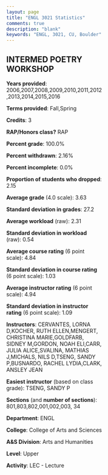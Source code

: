 ```yaml
---
layout: page
title: "ENGL 3021 Statistics"
comments: true
description: "blank"
keywords: "ENGL, 3021, CU, Boulder"
--- 
```

<head>
<script src="https://ajax.googleapis.com/ajax/libs/jquery/2.1.3/jquery.min.js"></script>
<script src="https://dl.dropboxusercontent.com/s/pc42nxpaw1ea4o9/highcharts.js?dl=0"></script>
<!-- <script src="../assets/js/highcharts.js"></script> -->
<style type="text/css">@font-face {
	font-family: "Bebas Neue";
	src: url(https://www.filehosting.org/file/details/544349/BebasNeue%20Regular.otf) format("opentype");
	}
	h1.Bebas { 
		font-family: "Bebas Neue", Verdana, Tahoma;
	}
</style>
</head>
<body>
	<div id="container" style="float: right; width: 45%; height: 88%; margin-left: 2.5%; margin-right: 2.5%;"></div>
	<script language="JavaScript">
		$(document).ready(function() {
		var chart = {type: 'column'};
		var title = {text: 'Grade Distribution'};
		var xAxis = {categories: ['A','B','C','D','F'],crosshair: true};
		var yAxis = {min: 0,title: {text: 'Percentage'}};
		var tooltip = {headerFormat: '<center><b><span style="font-size:20px">{point.key}</span></b></center>',
		               pointFormat: '<td style="padding:0"><b>{point.y:.1f}%</b></td>',
		               footerFormat: '</table>',shared: true,useHTML: true};
		var plotOptions = {column: {pointPadding: 0.0,borderWidth: 0}};  
		var credits = {enabled: false};var series= [{name: 'Percent',data: [75.82,18.32,4.03,0.73,1.1,]}];
		var json = {};
		json.chart = chart;
		json.title = title;
		json.tooltip = tooltip;
		json.xAxis = xAxis;
		json.yAxis = yAxis;  
		json.series = series;
		json.plotOptions = plotOptions;  
		json.credits = credits;
		$('#container').highcharts(json);
	});
	</script>
</body>
			   
## INTERMED POETRY WORKSHOP

**Years provided**: 2006,2007,2008,2009,2010,2011,2012,2013,2014,2015,2016

**Terms provided**: Fall,Spring

**Credits**: 3

**RAP/Honors class?** RAP

**Percent grade**: 100.0%

**Percent withdrawn**: 2.16%

**Percent incomplete**: 0.0%

**Proportion of students who dropped**: 2.15

**Average grade** (4.0 scale): 3.63

**Standard deviation in grades**: 27.2

**Average workload** (raw): 2.31

**Standard deviation in workload** (raw): 0.54

**Average course rating** (6 point scale): 4.84

**Standard deviation in course rating** (6 point scale): 1.03

**Average instructor rating** (6 point scale): 4.94

**Standard deviation in instructor rating** (6 point scale): 1.09

**Instructors**: CERVANTES, LORNA D,KOCHER, RUTH ELLEN,MENGERT, CHRISTINA MARIE,GOLDFARB, SIDNEY M,GORDON, NOAH ELI,CARR, JULIA ALICE,SVALINA, MATHIAS J,MICHALS, NILS D,TSENG, SANDY P,BUSNARDO, RACHEL LYDIA,CLARK, ANSLEY JEAN

**Easiest instructor** (based on class grade): TSENG, SANDY P

**Sections** (and **number of sections**): 801,803,802,001,002,003, 34

**Department**: ENGL

**College**: College of Arts and Sciences

**A&S Division**: Arts and Humanities

**Level**: Upper

**Activity**: LEC - Lecture